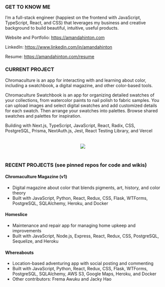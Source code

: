 ### GET TO KNOW ME
I’m a full-stack engineer (happiest on the frontend with JavaScript, TypeScript, React, and CSS) that leverages my business and creative background to build beautiful, intuitive, useful products.

Website and Portfolio: https://amandahinton.com

LinkedIn: https://www.linkedin.com/in/amandahinton

Resume: https://amandahinton.com/resume


### CURRENT PROJECT
Chromaculture is an app for interacting with and learning about color, including a swatchbook, a digital magazine, and other color-based tools.

Chromaculture Swatchbook is an app for organizing detailed swatches of your collections, from watercolor paints to nail polish to fabric samples. You can upload images and select digital swatches and add customized details for each swatch. Then arrange your swatches into palettes. Browse shared swatches and palettes for inspiration.

Building with Next.js, TypeScript, JavaScript, React, Radix, CSS, PostgreSQL, Prisma, NextAuth.js, Jest, React Testing Library, and Vercel

<p align="center">
  <img style="margin:20px" src="https://github.com/amandahinton/amandahinton/blob/main/recent_projects.gif" />
</p>


### RECENT PROJECTS (see pinned repos for code and wikis)

#### Chromaculture Magazine (v1)
* Digital magazine about color that blends pigments, art, history, and color theory 
* Built with JavaScript, Python, React, Redux, CSS, Flask, WTForms, PostgreSQL, SQLAlchemy, Heroku, and Docker

#### Homeslice 
* Maintenance and repair app for managing home upkeep and improvements 
* Built with JavaScript, Node.js, Express, React, Redux, CSS, PostgreSQL, Sequelize, and Heroku

#### Whereabouts 
* Location-based adventuring app with social posting and commenting
* Built with JavaScript, Python, React, Redux, CSS, Flask, WTForms, PostgreSQL, SQLAlchemy, AWS S3, Google Maps, Heroku, and Docker
* Other contributors: Frema Awuku and Jacky Hao
